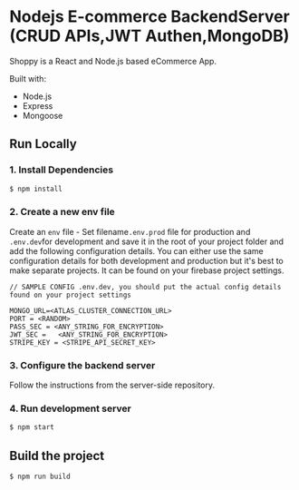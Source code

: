# Nodejs E-commerce BackendServer (CRUD APIs,JWT Authen,MongoDB)

Shoppy is a React and Node.js based eCommerce App. 

Built with:
* Node.js 
* Express
* Mongoose

## Run Locally
### 1. Install Dependencies
```sh
$ npm install
```

### 2. Create a new env file

Create an `env` file - Set filename`.env.prod` file for production and `.env.dev`for development and save it in the root of your project folder
and add the following configuration details. You can either use the same configuration details for both development and production but it's best to make separate projects. It can be found on your firebase project settings.

```
// SAMPLE CONFIG .env.dev, you should put the actual config details found on your project settings

MONGO_URL=<ATLAS_CLUSTER_CONNECTION_URL>
PORT = <RANDOM>
PASS_SEC = <ANY_STRING_FOR_ENCRYPTION>
JWT_SEC =   <ANY_STRING_FOR_ENCRYPTION>
STRIPE_KEY = <STRIPE_API_SECRET_KEY>
``` 

### 3. Configure the backend server

Follow the instructions from the server-side repository.


### 4. Run development server
```sh 
$ npm start
```

## Build the project
```sh
$ npm run build
```
